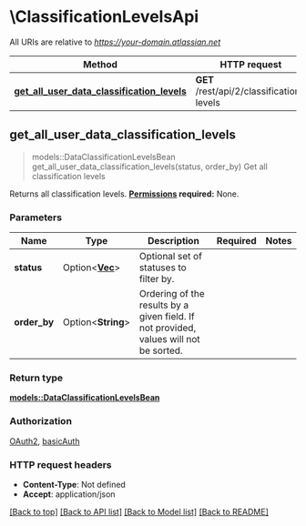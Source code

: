 # \ClassificationLevelsApi

All URIs are relative to *https://your-domain.atlassian.net*

Method | HTTP request | Description
------------- | ------------- | -------------
[**get_all_user_data_classification_levels**](ClassificationLevelsApi.md#get_all_user_data_classification_levels) | **GET** /rest/api/2/classification-levels | Get all classification levels



## get_all_user_data_classification_levels

> models::DataClassificationLevelsBean get_all_user_data_classification_levels(status, order_by)
Get all classification levels

Returns all classification levels.  **[Permissions](#permissions) required:** None.

### Parameters


Name | Type | Description  | Required | Notes
------------- | ------------- | ------------- | ------------- | -------------
**status** | Option<[**Vec<String>**](String.md)> | Optional set of statuses to filter by. |  |
**order_by** | Option<**String**> | Ordering of the results by a given field. If not provided, values will not be sorted. |  |

### Return type

[**models::DataClassificationLevelsBean**](DataClassificationLevelsBean.md)

### Authorization

[OAuth2](../README.md#OAuth2), [basicAuth](../README.md#basicAuth)

### HTTP request headers

- **Content-Type**: Not defined
- **Accept**: application/json

[[Back to top]](#) [[Back to API list]](../README.md#documentation-for-api-endpoints) [[Back to Model list]](../README.md#documentation-for-models) [[Back to README]](../README.md)

